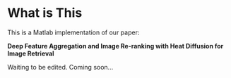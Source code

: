 # What is This
This is a Matlab implementation of our paper:

**Deep Feature Aggregation and Image Re-ranking with Heat Diffusion for Image Retrieval**

Waiting to be edited. Coming soon...
